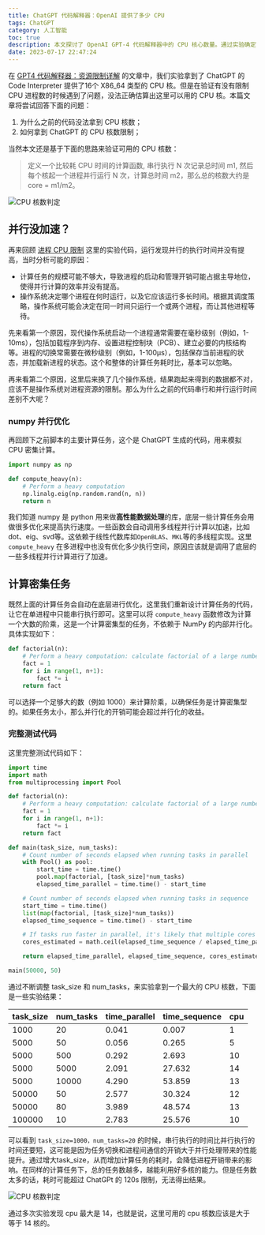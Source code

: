 ```yaml
---
title: ChatGPT 代码解释器：OpenAI 提供了多少 CPU
tags: ChatGPT
category: 人工智能
toc: true
description: 本文探讨了 OpenAI GPT-4 代码解释器中的 CPU 核心数量。通过实验确定了 GPT-4 能够提供的 CPU 核心数量并解决了一些遇到的问题，包括无法正确估算 CPU 核心数量的问题以及如何改善并行计算效率的问题。
date: 2023-07-17 22:47:24
---
```


在 [GPT4 代码解释器：资源限制详解](https://selfboot.cn/2023/07/09/gpt4_code_interpreter_limit/) 的文章中，我们实验拿到了 ChatGPT 的 Code Interpreter 提供了16个 X86_64 类型的 CPU 核。但是在验证有没有限制 CPU 进程数的时候遇到了问题，没法正确估算出这里可以用的 CPU 核。本篇文章将尝试回答下面的问题：

1. 为什么之前的代码没法拿到 CPU 核数；
2. 如何拿到 ChatGPT 的 CPU 核数限制；

当然本文还是基于下面的思路来验证可用的 CPU 核数：

> 定义一个比较耗 CPU 时间的计算函数, 串行执行 N 次记录总时间 m1, 然后每个核起一个进程并行运行 N 次，计算总时间 m2，那么总的核数大约是 core = m1/m2。

![CPU 核数判定](https://slefboot-1251736664.cos.ap-beijing.myqcloud.com/20230712_gpt4_code_interpreter_cpu_multicore.png)

<!--more-->

## 并行没加速？

再来回顾 [进程 CPU 限制](https://selfboot.cn/2023/07/09/gpt4_code_interpreter_limit/#%E8%BF%9B%E7%A8%8B-CPU-%E9%99%90%E5%88%B6) 这里的实验代码，运行发现并行的执行时间并没有提高，当时分析可能的原因：

- 计算任务的规模可能不够大，导致进程的启动和管理开销可能占据主导地位，使得并行计算的效率并没有提高。
- 操作系统决定哪个进程在何时运行，以及它应该运行多长时间。根据其调度策略，操作系统可能会决定在同一时间只运行一个或两个进程，而让其他进程等待。

先来看第一个原因，现代操作系统启动一个进程通常需要在毫秒级别（例如，1-10ms），包括加载程序到内存、设置进程控制块（PCB）、建立必要的内核结构等。进程的切换常需要在微秒级别（例如，1-100µs），包括保存当前进程的状态，并加载新进程的状态。这个和整体的计算任务耗时比，基本可以忽略。

再来看第二个原因，这里后来换了几个操作系统，结果跑起来得到的数据都不对，应该不是操作系统对进程资源的限制。那么为什么之前的代码串行和并行运行时间差别不大呢？

### numpy 并行优化

再回顾下之前脚本的主要计算任务，这个是 ChatGPT 生成的代码，用来模拟 CPU 密集计算。

```python
import numpy as np

def compute_heavy(n):
    # Perform a heavy computation
    np.linalg.eig(np.random.rand(n, n))
    return n
```

我们知道 numpy 是 python 用来做**高性能数据处理**的库，底层一些计算任务会用做很多优化来提高执行速度。一些函数会自动调用多线程并行计算以加速，比如dot、eig、svd等。这依赖于线性代数库如`OpenBLAS`、`MKL`等的多线程实现。这里 `compute_heavy` 在多进程中也没有优化多少执行空间，原因应该就是调用了底层的一些多线程并行计算进行了加速。

## 计算密集任务

既然上面的计算任务会自动在底层进行优化，这里我们重新设计计算任务的代码，让它在单进程中只能串行执行即可。这里可以将 `compute_heavy` 函数修改为计算一个大数的阶乘，这是一个计算密集型的任务，不依赖于 NumPy 的内部并行化。具体实现如下：

```python
def factorial(n):
    # Perform a heavy computation: calculate factorial of a large number
    fact = 1
    for i in range(1, n+1):
        fact *= i
    return fact
```

可以选择一个足够大的数（例如 1000）来计算阶乘，以确保任务是计算密集型的。如果任务太小，那么并行化的开销可能会超过并行化的收益。

### 完整测试代码

这里完整测试代码如下：

```python
import time
import math
from multiprocessing import Pool

def factorial(n):
    # Perform a heavy computation: calculate factorial of a large number
    fact = 1
    for i in range(1, n+1):
        fact *= i
    return fact

def main(task_size, num_tasks):
    # Count number of seconds elapsed when running tasks in parallel
    with Pool() as pool:
        start_time = time.time()
        pool.map(factorial, [task_size]*num_tasks)
        elapsed_time_parallel = time.time() - start_time

    # Count number of seconds elapsed when running tasks in sequence
    start_time = time.time()
    list(map(factorial, [task_size]*num_tasks))
    elapsed_time_sequence = time.time() - start_time

    # If tasks run faster in parallel, it's likely that multiple cores are being used
    cores_estimated = math.ceil(elapsed_time_sequence / elapsed_time_parallel)

    return elapsed_time_parallel, elapsed_time_sequence, cores_estimated

main(50000, 50)
```

通过不断调整 task_size 和 num_tasks，来实验拿到一个最大的 CPU 核数，下面是一些实验结果：

|task_size| num_tasks| time_parallel | time_sequence | cpu |
|--|--|--|--|--|
|1000 | 20 | 0.041 | 0.007 | 1 |
|5000 | 50 | 0.056 | 0.265 | 5 |
|5000 | 500 |0.292 | 2.693| 10 |
|5000 | 5000 | 2.091 | 27.632 | 14 |
|5000 | 10000 | 4.290 | 53.859 | 13 |
|50000| 50 | 2.577 | 30.324| 12|
|50000| 80 | 3.989 | 48.574 | 13 |
|100000| 10 | 2.783 | 25.576 | 10 |

可以看到 `task_size=1000，num_tasks=20` 的时候，串行执行的时间比并行执行的时间还要短，这可能是因为任务切换和进程间通信的开销大于并行处理带来的性能提升。通过增大task_size，从而增加计算任务的耗时，会降低进程开销带来的影响。在同样的计算任务下，总的任务数越多，越能利用好多核的能力。但是任务数太多的话，耗时可能超过 ChatGPt 的 120s 限制，无法得出结果。

![CPU 核数判定](https://slefboot-1251736664.cos.ap-beijing.myqcloud.com/20230717_gpt4_code_interpreter_cpu_timelimit.png)

通过多次实验发现 cpu 最大是 14，也就是说，这里可用的 cpu 核数应该是大于等于 14 核的。
